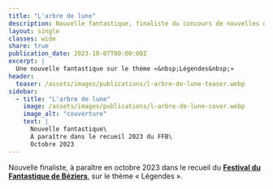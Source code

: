 ```yaml
---
title: "L'arbre de lune"
description: Nouvelle fantastique, finaliste du concours de nouvelles de l'édition 2023 du Festival du Fantastique de Béziers sur le thème «&nbsp;Légendes&nbsp;».
layout: single
classes: wide
share: true
publication_date: 2023-10-07T00:00:00Z
excerpt: |
  Une nouvelle fantastique sur le thème «&nbsp;Légendes&nbsp;»
header:
  teaser: /assets/images/publications/l-arbre-de-lune-teaser.webp
sidebar:
  - title: "L'arbre de lune"
    image: /assets/images/publications/l-arbre-de-lune-cover.webp
    image_alt: "couverture"
    text: |
      Nouvelle fantastique\
      À paraître dans le recueil 2023 du FFB\
      Octobre 2023
---
```


Nouvelle finaliste, à paraître en octobre 2023 dans le recueil du <a href="https://festival-fantastique.fr/" target="_blank"> **Festival du Fantastique de Béziers**</a>, sur le thème «&nbsp;Légendes&nbsp;».
